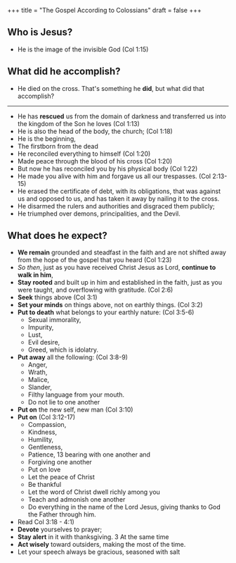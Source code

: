 +++
title = "The Gospel According to Colossians"
draft = false
+++

## Who is Jesus?

- He is the image of the invisible God (Col 1:15)

## What did he accomplish?

- He died on the cross. That's something he **did**, but what did that accomplish?
--- 
- He has **rescued** us from the domain of darkness and transferred us into the kingdom of the Son he loves (Col 1:13)
- He is also the head of the body, the church; (Col 1:18)
- He is the beginning,
- The firstborn from the dead
- He reconciled everything to himself (Col 1:20)
- Made peace through the blood of his cross (Col 1:20)
- But now he has reconciled you by his physical body (Col 1:22)
- He made you alive with him and forgave us all our trespasses. (Col 2:13-15)
- He erased the certificate of debt, with its obligations, that was against us and opposed to us, and has taken it away by nailing it to the cross.
- He disarmed the rulers and authorities and disgraced them publicly; 
- He triumphed over demons, principalities, and the Devil.

## What does he expect?

- **We remain** grounded and steadfast in the faith and are not shifted away from the hope of the gospel that you heard (Col 1:23)
- *So then*, just as you have received Christ Jesus as Lord, **continue to walk in him**, 
- **Stay rooted** and built up in him and established in the faith, just as you were taught, and overflowing with gratitude. (Col 2:6)
- **Seek** things above (Col 3:1)
- **Set your minds** on things above, not on earthly things. (Col 3:2)
- **Put to death** what belongs to your earthly nature: (Col 3:5-6)
  - Sexual immorality, 
  - Impurity, 
  - Lust, 
  - Evil desire, 
  - Greed, which is idolatry.
- **Put away** all the following: (Col 3:8-9)
  - Anger, 
  - Wrath, 
  - Malice, 
  - Slander, 
  - Filthy language from your mouth. 
  - Do not lie to one another
- **Put on** the new self, new man (Col 3:10)
- **Put on** (Col 3:12-17)
  - Compassion, 
  - Kindness, 
  - Humility, 
  - Gentleness,
  - Patience, 13 bearing with one another and 
  - Forgiving one another 
  - Put on love
  - Let the peace of Christ
  - Be thankful
  - Let the word of Christ dwell richly among you
  - Teach and admonish one another
  - Do everything in the name of the Lord Jesus, giving thanks to God the Father through him.
- Read Col 3:18 - 4:1)
- **Devote** yourselves to prayer; 
- **Stay alert** in it with thanksgiving. 3 At the same time
- **Act wisely** toward outsiders, making the most of the time.
- Let your speech always be gracious, seasoned with salt

